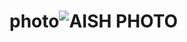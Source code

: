 # photo![AISH PHOTO](https://github.com/AishwaryaK1801/photo/assets/153859966/c10605d7-62f0-4fb1-982c-1fbab3a54ea7)
